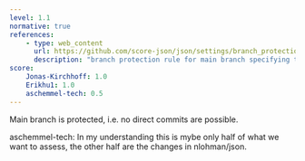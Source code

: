 ```yaml
---
level: 1.1
normative: true
references:
    - type: web_content
      url: https://github.com/score-json/json/settings/branch_protection_rules/65227858
      description: "branch protection rule for main branch specifying that failures of tests prevent merge."
score:
    Jonas-Kirchhoff: 1.0
    Erikhu1: 1.0
    aschemmel-tech: 0.5
---
```


Main branch is protected, i.e. no direct commits are possible.

aschemmel-tech: In my understanding this is mybe only half of what we want to assess, the other half are the changes in nlohman/json.